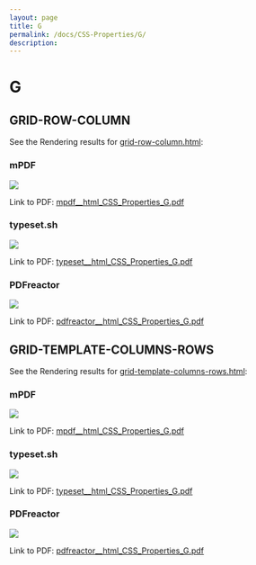 ```yaml
---
layout: page
title: G
permalink: /docs/CSS-Properties/G/
description: 
---
```


# G



## GRID-ROW-COLUMN

See the Rendering results for [grid-row-column.html](/html/CSS%20Properties/G/grid-row-column.html):

### mPDF
![](mpdf__html_CSS_Properties_G.png) 

Link to PDF: [mpdf__html_CSS_Properties_G.pdf](mpdf__html_CSS_Properties_G.pdf)

### typeset.sh
![](typeset__html_CSS_Properties_G.png) 

Link to PDF: [typeset__html_CSS_Properties_G.pdf](typeset__html_CSS_Properties_G.pdf)

### PDFreactor
![](pdfreactor__html_CSS_Properties_G.png) 

Link to PDF: [pdfreactor__html_CSS_Properties_G.pdf](pdfreactor__html_CSS_Properties_G.pdf)

## GRID-TEMPLATE-COLUMNS-ROWS

See the Rendering results for [grid-template-columns-rows.html](/html/CSS%20Properties/G/grid-template-columns-rows.html):

### mPDF
![](mpdf__html_CSS_Properties_G.png) 

Link to PDF: [mpdf__html_CSS_Properties_G.pdf](mpdf__html_CSS_Properties_G.pdf)

### typeset.sh
![](typeset__html_CSS_Properties_G.png) 

Link to PDF: [typeset__html_CSS_Properties_G.pdf](typeset__html_CSS_Properties_G.pdf)

### PDFreactor
![](pdfreactor__html_CSS_Properties_G.png) 

Link to PDF: [pdfreactor__html_CSS_Properties_G.pdf](pdfreactor__html_CSS_Properties_G.pdf)


